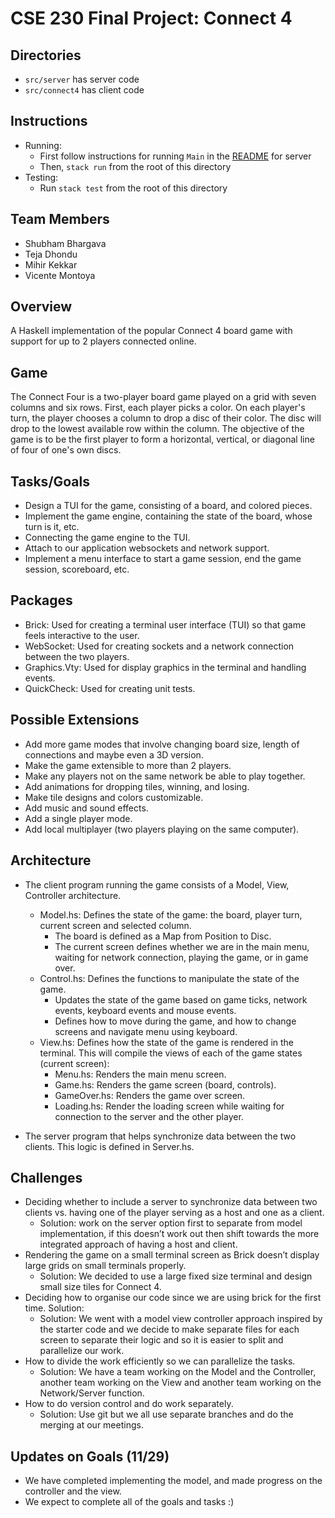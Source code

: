 # CSE 230 Final Project: Connect 4

## Directories

- `src/server` has server code
- `src/connect4` has client code

## Instructions

 - Running: 
   - First follow instructions for running `Main` in the [README](src/server/README.md) for server
   - Then, `stack run` from the root of this directory
 - Testing:
   - Run `stack test` from the root of this directory

## Team Members
 - Shubham Bhargava
 - Teja Dhondu
 - Mihir Kekkar
 - Vicente Montoya

## Overview
A Haskell implementation of the popular Connect 4 board game with support for up to 2 players connected online.

## Game
The Connect Four is a two-player board game played on a grid with seven columns and six rows. First, each player picks a color. On each player's turn, the player chooses a column to drop a disc of their color. The disc will drop to the lowest available row within the column. The objective of the game is to be the first player to form a horizontal, vertical, or diagonal line of four of one's own discs.

## Tasks/Goals
- Design a TUI for the game, consisting of a board, and colored pieces.
- Implement the game engine, containing the state of the board, whose turn is it, etc.
- Connecting the game engine to the TUI.
- Attach to our application websockets and network support.
- Implement a menu interface to start a game session, end the game session, scoreboard, etc.

## Packages
 - Brick: Used for creating a terminal user interface (TUI) so that game feels interactive to the user.
 - WebSocket: Used for creating sockets and a network connection between the two players.
 - Graphics.Vty: Used for display graphics in the terminal and handling events.
 - QuickCheck: Used for creating unit tests.

## Possible Extensions
- Add more game modes that involve changing board size, length of connections and maybe even a 3D version.
- Make the game extensible to more than 2 players.
- Make any players not on the same network be able to play together.
- Add animations for dropping tiles, winning, and losing.
- Make tile designs and colors customizable.
- Add music and sound effects.
- Add a single player mode.
- Add local multiplayer (two players playing on the same computer).

## Architecture
- The client program running the game consists of a Model, View, Controller architecture.
    - Model.hs: Defines the state of the game: the board, player turn, current screen and selected column.
        - The board is defined as a Map from Position to Disc.
        - The current screen defines whether we are in the main menu, waiting for network connection, playing the game, or in game over.
    - Control.hs: Defines the functions to manipulate the state of the game.
        - Updates the state of the game based on game ticks, network events, keyboard events and mouse events.
        - Defines how to move during the game, and how to change screens and navigate menu using keyboard.
    - View.hs: Defines how the state of the game is rendered in the terminal. This will compile the views of each of the game states (current screen):
        - Menu.hs: Renders the main menu screen.
        - Game.hs: Renders the game screen (board, controls).
        - GameOver.hs: Renders the game over screen.
        - Loading.hs: Render the loading screen while waiting for connection to the server and the other player.

- The server program that helps synchronize data between the two clients. This logic is defined in Server.hs.

## Challenges
- Deciding whether to include a server to synchronize data between two clients vs. having one of the player serving as a host and one as a client.
    - Solution: work on the server option first to separate from model implementation, if this doesn’t work out then shift towards the more integrated approach of having a host and client. 
- Rendering the game on a small terminal screen as Brick doesn’t display large grids on small terminals properly. 
    - Solution: We decided to use a large fixed size terminal and design small size tiles for Connect 4.
- Deciding how to organise our code since we are using brick for the first time. Solution: 
    - Solution: We went with a model view controller approach inspired by the starter code and we decide to make separate files for each screen to separate their logic and so it is easier to split and parallelize our work. 
- How to divide the work efficiently so we can parallelize the tasks.
    - Solution: We have a team working on the Model and the Controller, another team working on the View and another team working on the Network/Server function. 
- How to do version control and do work separately. 
    - Solution: Use git but we all use separate branches and do the merging at our meetings.

## Updates on Goals (11/29)
- We have completed implementing the model, and made progress on the controller and the view.
- We expect to complete all of the goals and tasks :)
